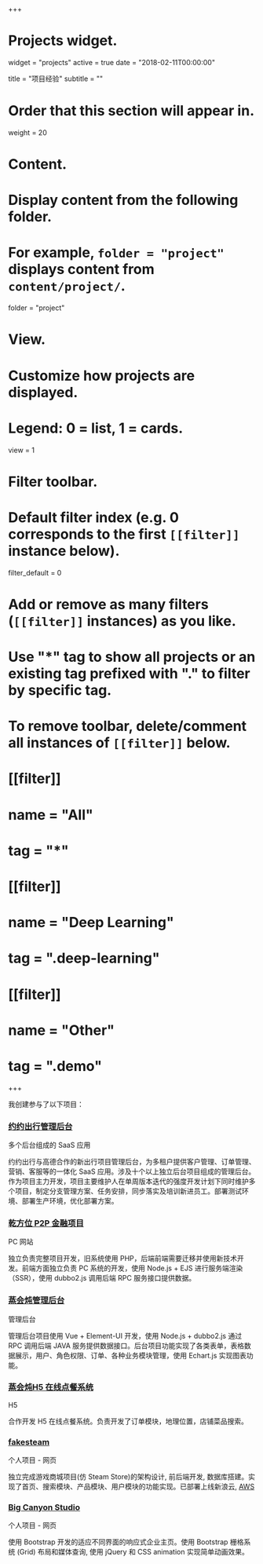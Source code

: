 +++
# Projects widget.
widget = "projects"
active = true
date = "2018-02-11T00:00:00"

title = "项目经验"
subtitle = ""

# Order that this section will appear in.
weight = 20

# Content.
# Display content from the following folder.
# For example, `folder = "project"` displays content from `content/project/`.
folder = "project"

# View.
# Customize how projects are displayed.
# Legend: 0 = list, 1 = cards.
view = 1

# Filter toolbar.

# Default filter index (e.g. 0 corresponds to the first `[[filter]]` instance below).
filter_default = 0

# Add or remove as many filters (`[[filter]]` instances) as you like.
# Use "*" tag to show all projects or an existing tag prefixed with "." to filter by specific tag.
# To remove toolbar, delete/comment all instances of `[[filter]]` below.
# [[filter]]
#   name = "All"
#   tag = "*"
#  
# [[filter]]
#   name = "Deep Learning"
#   tag = ".deep-learning"
#
# [[filter]]
#   name = "Other"
#   tag = ".demo"

+++

 我创建参与了以下项目：

### [约约出行管理后台](https://admin.yueyuechuxing.cn/app-custom)
<span class="dim">多个后台组成的 SaaS 应用</span>

约约出行与高德合作的新出行项目管理后台，为多租户提供客户管理、订单管理、营销、客服等的一体化 SaaS 应用。涉及十个以上独立后台项目组成的管理后台。作为项目主力开发，项目主要维护人在单周版本迭代的强度开发计划下同时维护多个项目，制定分支管理方案、任务安排，同步落实及培训新进员工。部署测试环境、部署生产环境，优化部署方案。

### [乾方位 P2P 金融项目](https://www.360qfw.com)
<span class="dim">PC 网站</span>

独立负责完整项目开发，旧系统使用 PHP，后端前端需要迁移并使用新技术开发。前端方面独立负责 PC 系统的开发，使用 Node.js + EJS 进行服务端渲染（SSR），使用 dubbo2.js 调用后端 RPC 服务接口提供数据。

### [蒸会炖管理后台](http://admin.ops.1fendb.com)
<span class="dim">管理后台</span>

管理后台项目使用 Vue + Element-UI 开发，使用 Node.js + dubbo2.js 通过 RPC 调用后端 JAVA 服务提供数据接口。后台项目功能实现了各类表单，表格数据展示，用户、角色权限、订单、各种业务模块管理，使用 Echart.js 实现图表功能。 

### [蒸会炖H5 在线点餐系统](http://h5.1fendb.com)
<span class="dim">H5</span>

合作开发 H5 在线点餐系统。负责开发了订单模块，地理位置，店铺菜品搜索。

### [fakesteam](http://fakesteam.oxxd.me)
<span class="dim">个人项目 - 网页</span>

独立完成游戏商城项目(仿 Steam Store)的架构设计, 前后端开发, 数据库搭建。实现了首页、搜索模块、产品模块、用户模块的功能实现。已部署上线新浪云, [AWS](http://fakesteam.oxxd.me)

### [Big Canyon Studio](http://bigcanyon.work)
<span class="dim">个人项目 - 网页</span>

使用 Bootstrap 开发的适应不同界面的响应式企业主页。使用 Bootstrap 栅格系统 (Grid) 布局和媒体查询, 使用 jQuery 和 CSS animation 实现简单动画效果。
